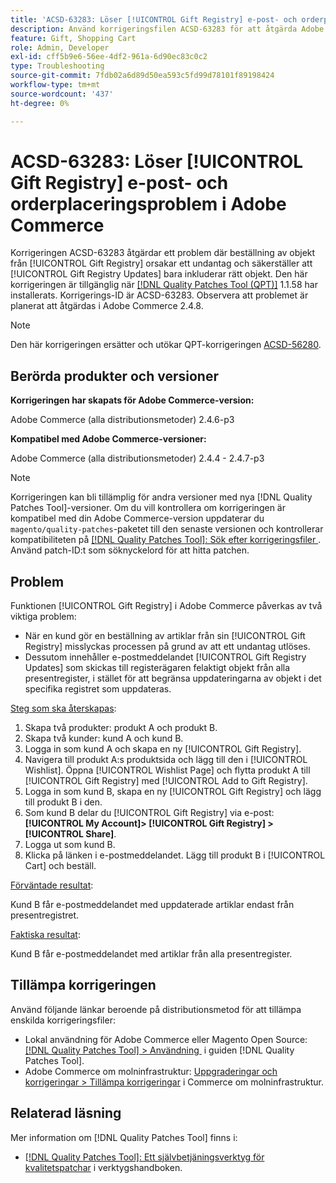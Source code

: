 ```yaml
---
title: 'ACSD-63283: Löser [!UICONTROL Gift Registry] e-post- och orderplaceringsproblem i Adobe Commerce'
description: Använd korrigeringsfilen ACSD-63283 för att åtgärda Adobe Commerce-problemet där beställning av objekt från [!UICONTROL Gift Registry] orsakar ett undantag och säkerställer att [!UICONTROL Gift Registry Updates] bara inkluderar rätt objekt.
feature: Gift, Shopping Cart
role: Admin, Developer
exl-id: cff5b9e6-56ee-4df2-961a-6d90ec83c0c2
type: Troubleshooting
source-git-commit: 7fdb02a6d89d50ea593c5fd99d78101f89198424
workflow-type: tm+mt
source-wordcount: '437'
ht-degree: 0%

---
```


# ACSD-63283: Löser [!UICONTROL Gift Registry] e-post- och orderplaceringsproblem i Adobe Commerce

Korrigeringen ACSD-63283 åtgärdar ett problem där beställning av objekt från [!UICONTROL Gift Registry] orsakar ett undantag och säkerställer att [!UICONTROL Gift Registry Updates] bara inkluderar rätt objekt. Den här korrigeringen är tillgänglig när [[!DNL Quality Patches Tool (QPT)]](/help/tools/quality-patches-tool/quality-patches-tool-to-self-serve-quality-patches.md) 1.1.58 har installerats. Korrigerings-ID är ACSD-63283. Observera att problemet är planerat att åtgärdas i Adobe Commerce 2.4.8.

>[!NOTE]
>Den här korrigeringen ersätter och utökar QPT-korrigeringen [ACSD-56280](https://experienceleague.adobe.com/sv/docs/commerce-operations/tools/quality-patches-tool/patches-available-in-qpt/v1-1-44/acsd-56280-gift-registry-purchases-are-not-completed).

## Berörda produkter och versioner

**Korrigeringen har skapats för Adobe Commerce-version:**

Adobe Commerce (alla distributionsmetoder) 2.4.6-p3

**Kompatibel med Adobe Commerce-versioner:**

Adobe Commerce (alla distributionsmetoder) 2.4.4 - 2.4.7-p3

>[!NOTE]
>
>Korrigeringen kan bli tillämplig för andra versioner med nya [!DNL Quality Patches Tool]-versioner. Om du vill kontrollera om korrigeringen är kompatibel med din Adobe Commerce-version uppdaterar du `magento/quality-patches`-paketet till den senaste versionen och kontrollerar kompatibiliteten på [[!DNL Quality Patches Tool]: Sök efter korrigeringsfiler &#x200B;](https://experienceleague.adobe.com/tools/commerce-quality-patches/index.html?lang=sv-SE). Använd patch-ID:t som söknyckelord för att hitta patchen.

## Problem

Funktionen [!UICONTROL Gift Registry] i Adobe Commerce påverkas av två viktiga problem:

* När en kund gör en beställning av artiklar från sin [!UICONTROL Gift Registry] misslyckas processen på grund av att ett undantag utlöses.
* Dessutom innehåller e-postmeddelandet [!UICONTROL Gift Registry Updates] som skickas till registerägaren felaktigt objekt från alla presentregister, i stället för att begränsa uppdateringarna av objekt i det specifika registret som uppdateras.

<u>Steg som ska återskapas</u>:

1. Skapa två produkter: produkt A och produkt B.
1. Skapa två kunder: kund A och kund B.
1. Logga in som kund A och skapa en ny [!UICONTROL Gift Registry].
1. Navigera till produkt A:s produktsida och lägg till den i [!UICONTROL Wishlist]. Öppna [!UICONTROL Wishlist Page] och flytta produkt A till [!UICONTROL Gift Registry] med [!UICONTROL Add to Gift Registry].
1. Logga in som kund B, skapa en ny [!UICONTROL Gift Registry] och lägg till produkt B i den.
1. Som kund B delar du [!UICONTROL Gift Registry] via e-post: **[!UICONTROL My Account]> [!UICONTROL Gift Registry] >[!UICONTROL Share]**.
1. Logga ut som kund B.
1. Klicka på länken i e-postmeddelandet. Lägg till produkt B i [!UICONTROL Cart] och beställ.

<u>Förväntade resultat</u>:

Kund B får e-postmeddelandet med uppdaterade artiklar endast från presentregistret.

<u>Faktiska resultat</u>:

Kund B får e-postmeddelandet med artiklar från alla presentregister.

## Tillämpa korrigeringen

Använd följande länkar beroende på distributionsmetod för att tillämpa enskilda korrigeringsfiler:

* Lokal användning för Adobe Commerce eller Magento Open Source: [[!DNL Quality Patches Tool] > Användning &#x200B;](/help/tools/quality-patches-tool/usage.md) i guiden [!DNL Quality Patches Tool].
* Adobe Commerce om molninfrastruktur: [Uppgraderingar och korrigeringar > Tillämpa korrigeringar](https://experienceleague.adobe.com/docs/commerce-cloud-service/user-guide/develop/upgrade/apply-patches.html?lang=sv-SE) i Commerce om molninfrastruktur.


## Relaterad läsning

Mer information om [!DNL Quality Patches Tool] finns i:

* [[!DNL Quality Patches Tool]: Ett självbetjäningsverktyg för kvalitetspatchar](/help/tools/quality-patches-tool/quality-patches-tool-to-self-serve-quality-patches.md) i verktygshandboken.
